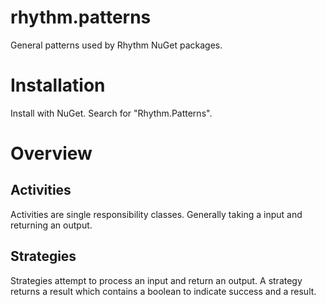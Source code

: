 # rhythm.patterns
General patterns used by Rhythm NuGet packages.

# Installation

Install with NuGet. Search for "Rhythm.Patterns".

# Overview

## Activities

Activities are single responsibility classes. Generally taking a input and returning an output.

## Strategies

Strategies attempt to process an input and return an output. A strategy returns a result which contains a boolean to indicate success and a result.

